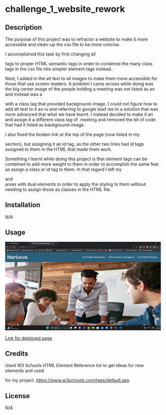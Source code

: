 # challenge_1_website_rework

## Description

The purpose of this project was to refractor a website to make it more accessible and clean-up the css file to be more concise.

I accomplished this task by first changing all <div> tags to proper HTML semantic tags in order to condense the many class tags in the css file into simpler element tags instead. 

Next, I added in the alt text to all images to make them more accessible for those that use screen readers. A problem I came across while doing was the big center image of the people holding a meeting was not listed as an <img> and instead was a <div> with a class tag that provided background-image. I could not figure how to add alt text to it as-is and referring to google lead me to a solution that was more advanced that what we have learnt. I instead decided to make it an <img> and assign it a different class tag of .meeting and removed the bit of code that had it listed as background-image.

I also fixed the broken link at the top of the page (now listed in my <nav> section), but assigning it an id tag, as the other two links had id tags assigned to them in the HTML that made them work.

Something I learnt while doing this project is that element tags can be combined to add more weight to them in order to accomplish the same feat as assign a class or id tag to them. In that regard I left my <main> and <section> areas with dual elements in order to apply the styling to them without needing to assign those as classes in the HTML file.

## Installation

N/A

## Usage
   
 ![Screenshot of webpage](./assets/images/website-screenshot.png)

 [Link for deployed page](https://octofoxx.github.io/challenge_1_website_rework/)


## Credits

Used W3 Schools HTML Element Reference list to get ideas for new elements and used <aside> for my project.
https://www.w3schools.com/tags/default.asp

## License

N/A
